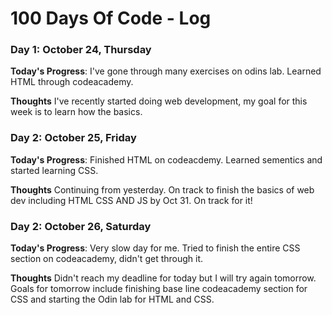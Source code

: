 # 100 Days Of Code - Log

### Day 1: October 24, Thursday

**Today's Progress**: I've gone through many exercises on odins lab. Learned HTML through codeacademy.

**Thoughts** I've recently started doing web development, my goal for this week is to learn how the basics.


### Day 2: October 25, Friday

**Today's Progress**: Finished HTML on codeacdemy. Learned sementics and started learning CSS.

**Thoughts** Continuing from yesterday. On track to finish the basics of web dev including HTML CSS AND JS by Oct 31. On track for it!


### Day 2: October 26, Saturday

**Today's Progress**: Very slow day for me. Tried to finish the entire CSS section on codeacademy, didn't get through it.

**Thoughts** Didn't reach my deadline for today but I will try again tomorrow. Goals for tomorrow include finishing base line codeacademy section for CSS and starting the Odin lab for HTML and CSS. 